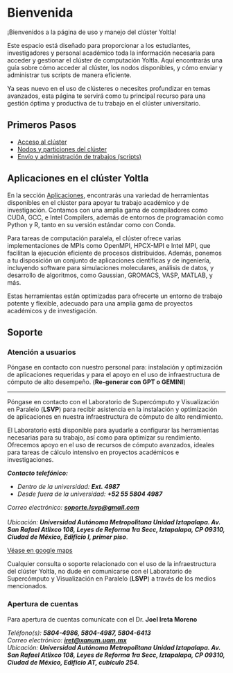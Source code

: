# Bienvenida

¡Bienvenidos a la página de uso y manejo del clúster Yoltla!

Este espacio está diseñado para proporcionar a los estudiantes, investigadores 
y personal académico toda la información necesaria para acceder y gestionar 
el clúster de computación Yoltla. Aquí encontrarás una guía sobre cómo acceder 
al clúster, los nodos disponibles, y cómo enviar y administrar tus scripts de 
manera eficiente.
<!--
Además, ofrecemos información sobre las aplicaciones y herramientas con las 
que cuenta el clúster, incluyendo compiladores, entornos de programación MPI, 
y otras aplicaciones científicas y técnicas que te permitirán maximizar el 
rendimiento y aprovechar al máximo los recursos computacionales disponibles.
-->
Ya seas nuevo en el uso de clústeres o necesites profundizar en temas avanzados, 
esta página te servirá como tu principal recurso para una gestión óptima y 
productiva de tu trabajo en el clúster universitario.


## Primeros Pasos

* [Acceso al clúster](../guia_usuario/tutoriales.md#acceso-al-clúster)
* [Nodos y particiones del clúster](../guia_usuario/tutoriales.md#nodos-y-particiones-del-clúster)
* [Envío y administración de trabajos (scripts)](../guia_usuario/tutoriales.md#envío-y-administración-de-trabajos) 


## Aplicaciones en el clúster Yoltla

En la sección [Aplicaciones](../aplicaciones/aplicaciones.md), encontrarás una 
variedad de herramientas disponibles en el clúster para apoyar tu trabajo académico 
y de investigación. Contamos con una amplia gama de compiladores como CUDA, GCC, 
e Intel Compilers, además de entornos de programación como Python y R, tanto en 
su versión estándar como con Conda.

Para tareas de computación paralela, el clúster ofrece varias implementaciones de 
MPIs como OpenMPI, HPCX-MPI e Intel MPI, que facilitan la ejecución eficiente de 
procesos distribuidos. Además, ponemos a tu disposición un conjunto de aplicaciones 
científicas y de ingeniería, incluyendo software para simulaciones moleculares, 
análisis de datos, y desarrollo de algoritmos, como Gaussian, GROMACS, VASP, MATLAB, y más.

Estas herramientas están optimizadas para ofrecerte un entorno de trabajo potente y 
flexible, adecuado para una amplia gama de proyectos académicos y de investigación.


## Soporte

### Atención a usuarios

Póngase en contacto con nuestro personal para: instalación y optimización 
de aplicaciones requeridas y para el apoyo en el uso de infraestructura de 
cómputo de alto desempeño. (**Re-generar con GPT o GEMINI**)

-------------------------------

Póngase en contacto con el Laboratorio de Supercómputo y Visualización en 
Paralelo (**LSVP**) para recibir asistencia en la instalación y optimización 
de aplicaciones en nuestra infraestructura de cómputo de alto rendimiento.

El Laboratorio está disponible para ayudarle a configurar las herramientas 
necesarias para su trabajo, así como para optimizar su rendimiento. Ofrecemos 
apoyo en el uso de recursos de cómputo avanzados, ideales para tareas de cálculo 
intensivo en proyectos académicos e investigaciones.

***Contacto telefónico:***
  * *Dentro de la universidad:* ***Ext. 4987***
  * *Desde fuera de la universidad:* ***+52 55 5804 4987***

*Correo electrónico:* ***soporte.lsvp@gmail.com*** <br><br>
*Ubicación:* ***Universidad Autónoma Metropolitana Unidad Iztapalapa. Av. San Rafael Atlixco 108, Leyes de Reforma 1ra Secc, Iztapalapa, CP 09310, Ciudad de México, Edificio I, primer piso***.

[Véase en google maps](https://n9.cl/f4eyac)

Cualquier consulta o soporte relacionado con el uso de la infraestructura del 
clúster Yoltla, no dude en comunicarse con el Laboratorio de Supercómputo y 
Visualización en Paralelo (**LSVP**) a través de los medios mencionados.


### Apertura de cuentas

Para apertura de cuentas comunícate con el Dr. **Joel Ireta Moreno**

*Teléfono(s):* ***5804-4986, 5804-4987, 5804-6413*** <br>
*Correo electrónico:* ***iret@xanum.uam.mx*** <br>
*Ubicación:* ***Universidad Autónoma Metropolitana Unidad Iztapalapa. Av. San Rafael Atlixco 108, Leyes de Reforma 1ra Secc, Iztapalapa, CP 09310, Ciudad de México, Edificio AT, cubículo 254***.